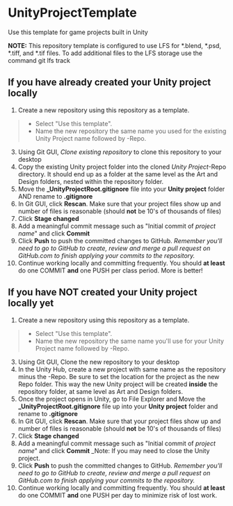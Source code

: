# UnityProjectTemplate
Use this template for game projects built in Unity

**NOTE:** This repository template is configured to use LFS for *.blend, *.psd, *.tiff, and *.tif files.   To add additional files to the LFS storage use the command
git lfs track

## If you have already created your Unity project locally
1. Create a new repository using this repository as a template. 
>* Select "Use this template".  
>* Name the new repository the same name you used for the existing Unity Project name followed by -Repo.   
3. Using Git GUI, _Clone existing repository_  to clone this repository to your desktop
4. Copy the existing Unity project folder into the cloned _Unity Project_-Repo directory.  It should end up as a folder at the same level as the Art and Design folders, nested within the repository folder.
5. Move the **_UnityProjectRoot.gitignore** file into your **Unity project** folder AND rename to **.gitignore**
6. In Git GUI, click **Rescan**.  Make sure that your project files show up and number of files is reasonable (should **not** be 10's of thousands of files)
7. Click **Stage changed**
8. Add a meaningful commit message such as "Initial commit of _project name_" and click **Commit**
9. Click **Push** to push the committed changes to GitHub.  _Remember you'll need to go to GitHub to create, review and merge a pull request on GitHub.com to finish applying your commits to the repository._
11. Continue working locally and committing frequently.  You should **at least** do one COMMIT **and** one PUSH per class period.  More is better!

## If you have NOT created your Unity project locally yet
1. Create a new repository using this repository as a template. 
>* Select "Use this template".  
>* Name the new repository the same name you'll use for your Unity Project name followed by -Repo.
3. Using Git GUI, Clone the new repository to your desktop
4. In the Unity Hub, create a new project with same name as the repository minus the -Repo.  Be sure to set the location for the project as the new Repo folder.  This way the new Unity project will be created __inside__ the repository folder, at same level as Art and Design folders.
5. Once the project opens in Unity, go to File Explorer and Move the **_UnityProjectRoot.gitignore** file up into your **Unity project** folder and rename to **.gitignore**
7. In Git GUI, click **Rescan**.  Make sure that your project files show up and number of files is reasonable (should **not** be 10's of thousands of files)
8. Click **Stage changed**
9. Add a meaningful commit message such as "Initial commit of _project name_" and click **Commit**  _Note: If you may need to close the Unity project. 
10. Click **Push** to push the committed changes to GitHub.  _Remember you'll need to go to GitHub to create, review and merge a pull request on GitHub.com to finish applying your commits to the repository._
11. Continue working locally and committing frequently.  You should **at least** do one COMMIT **and** one PUSH per day to minimize risk of lost work.  
